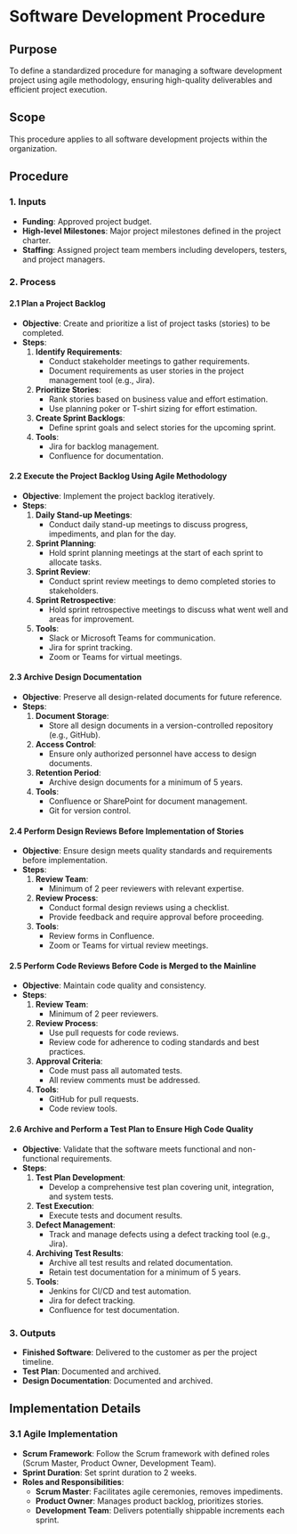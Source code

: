 # Software Development Procedure

## Purpose
To define a standardized procedure for managing a software development project using agile methodology, ensuring high-quality deliverables and efficient project execution.

## Scope
This procedure applies to all software development projects within the organization.

## Procedure

### 1. Inputs
- **Funding**: Approved project budget.
- **High-level Milestones**: Major project milestones defined in the project charter.
- **Staffing**: Assigned project team members including developers, testers, and project managers.

### 2. Process

#### 2.1 Plan a Project Backlog

- **Objective**: Create and prioritize a list of project tasks (stories) to be completed.
- **Steps**:
  1. **Identify Requirements**:
      - Conduct stakeholder meetings to gather requirements.
      - Document requirements as user stories in the project management tool (e.g., Jira).
  2. **Prioritize Stories**:
      - Rank stories based on business value and effort estimation.
      - Use planning poker or T-shirt sizing for effort estimation.
  3. **Create Sprint Backlogs**:
      - Define sprint goals and select stories for the upcoming sprint.
  4. **Tools**:
      - Jira for backlog management.
      - Confluence for documentation.

#### 2.2 Execute the Project Backlog Using Agile Methodology

- **Objective**: Implement the project backlog iteratively.
- **Steps**:
  1. **Daily Stand-up Meetings**:
      - Conduct daily stand-up meetings to discuss progress, impediments, and plan for the day.
  2. **Sprint Planning**:
      - Hold sprint planning meetings at the start of each sprint to allocate tasks.
  3. **Sprint Review**:
      - Conduct sprint review meetings to demo completed stories to stakeholders.
  4. **Sprint Retrospective**:
      - Hold sprint retrospective meetings to discuss what went well and areas for improvement.
  5. **Tools**:
      - Slack or Microsoft Teams for communication.
      - Jira for sprint tracking.
      - Zoom or Teams for virtual meetings.

#### 2.3 Archive Design Documentation

- **Objective**: Preserve all design-related documents for future reference.
- **Steps**:
  1. **Document Storage**:
      - Store all design documents in a version-controlled repository (e.g., GitHub).
  2. **Access Control**:
      - Ensure only authorized personnel have access to design documents.
  3. **Retention Period**:
      - Archive design documents for a minimum of 5 years.
  4. **Tools**:
      - Confluence or SharePoint for document management.
      - Git for version control.

#### 2.4 Perform Design Reviews Before Implementation of Stories

- **Objective**: Ensure design meets quality standards and requirements before implementation.
- **Steps**:
  1. **Review Team**:
      - Minimum of 2 peer reviewers with relevant expertise.
  2. **Review Process**:
      - Conduct formal design reviews using a checklist.
      - Provide feedback and require approval before proceeding.
  3. **Tools**:
      - Review forms in Confluence.
      - Zoom or Teams for virtual review meetings.

#### 2.5 Perform Code Reviews Before Code is Merged to the Mainline

- **Objective**: Maintain code quality and consistency.
- **Steps**:
  1. **Review Team**:
      - Minimum of 2 peer reviewers.
  2. **Review Process**:
      - Use pull requests for code reviews.
      - Review code for adherence to coding standards and best practices.
  3. **Approval Criteria**:
      - Code must pass all automated tests.
      - All review comments must be addressed.
  4. **Tools**:
      - GitHub for pull requests.
      - Code review tools.

#### 2.6 Archive and Perform a Test Plan to Ensure High Code Quality

- **Objective**: Validate that the software meets functional and non-functional requirements.
- **Steps**:
  1. **Test Plan Development**:
      - Develop a comprehensive test plan covering unit, integration, and system tests.
  2. **Test Execution**:
      - Execute tests and document results.
  3. **Defect Management**:
      - Track and manage defects using a defect tracking tool (e.g., Jira).
  4. **Archiving Test Results**:
      - Archive all test results and related documentation.
      - Retain test documentation for a minimum of 5 years.
  5. **Tools**:
      - Jenkins for CI/CD and test automation.
      - Jira for defect tracking.
      - Confluence for test documentation.

### 3. Outputs

- **Finished Software**: Delivered to the customer as per the project timeline.
- **Test Plan**: Documented and archived.
- **Design Documentation**: Documented and archived.

## Implementation Details

### 3.1 Agile Implementation

- **Scrum Framework**: Follow the Scrum framework with defined roles (Scrum Master, Product Owner, Development Team).
- **Sprint Duration**: Set sprint duration to 2 weeks.
- **Roles and Responsibilities**:
  - **Scrum Master**: Facilitates agile ceremonies, removes impediments.
  - **Product Owner**: Manages product backlog, prioritizes stories.
  - **Development Team**: Delivers potentially shippable increments each sprint.

